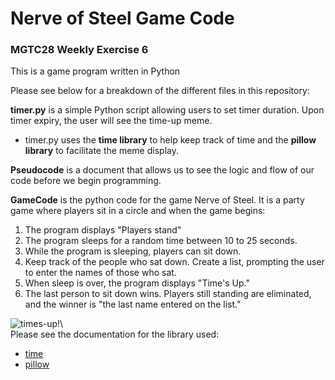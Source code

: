 # Nerve of Steel Game Code
### MGTC28 Weekly Exercise 6
This is a game program written in Python  

Please see below for a breakdown of the different files in this repository:

**timer.py** is a simple Python script allowing users to set timer duration. Upon timer expiry, the user will see the time-up meme.
- timer.py uses the **time library** to help keep track of time and the **pillow library** to facilitate the meme display.

**Pseudocode** is a document that allows us to see the logic and flow of our code before we begin programming.
  
**GameCode** is the python code for the game Nerve of Steel. 
It is a party game where players sit in a circle and when the game begins:

1. The program displays "Players stand"
2. The program sleeps for a random time between 10 to 25 seconds. 
3. While the program is sleeping, players can sit down. 
4. Keep track of the people who sat down. Create a list, prompting the user to enter the names of those who sat.
5. When sleep is over, the program displays "Time's Up."
6. The last person to sit down wins. Players still standing are eliminated, and the winner is "the last name entered on the list."

![times-up!](https://media.makeameme.org/created/times-up-5923e0.jpg)\  
Please see the documentation for the library used:
- [time](https://docs.python.org/3/library/time.html)
- [pillow](https://pypi.org/project/Pillow/)
